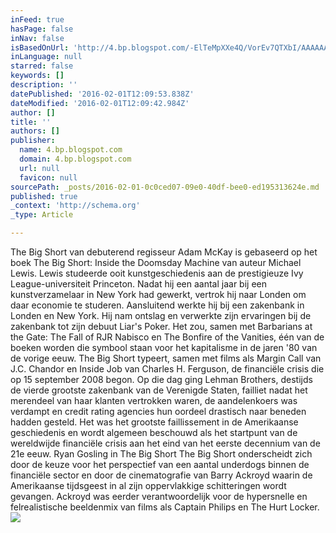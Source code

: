 ```yaml
---
inFeed: true
hasPage: false
inNav: false
isBasedOnUrl: 'http://4.bp.blogspot.com/-ElTeMpXXe4Q/VorEv7QTXbI/AAAAAAAACdc/9askH7OpoyQ/s1600/the_big_short_02035655_st_4_s-high.jpg'
inLanguage: null
starred: false
keywords: []
description: ''
datePublished: '2016-02-01T12:09:53.838Z'
dateModified: '2016-02-01T12:09:42.984Z'
author: []
title: ''
authors: []
publisher:
  name: 4.bp.blogspot.com
  domain: 4.bp.blogspot.com
  url: null
  favicon: null
sourcePath: _posts/2016-02-01-0c0ced07-09e0-40df-bee0-ed195313624e.md
published: true
_context: 'http://schema.org'
_type: Article

---
```

The Big Short van debuterend regisseur Adam McKay is gebaseerd op het boek The Big Short: Inside the Doomsday Machine van auteur Michael Lewis. Lewis studeerde ooit kunstgeschiedenis aan de prestigieuze Ivy League-universiteit Princeton. Nadat hij een aantal jaar bij een kunstverzamelaar in New York had gewerkt, vertrok hij naar Londen om daar economie te studeren. Aansluitend werkte hij bij een zakenbank in Londen en New York. Hij nam ontslag en verwerkte zijn ervaringen bij de zakenbank tot zijn debuut Liar's Poker. Het zou, samen met Barbarians at the Gate: The Fall of RJR Nabisco en The Bonfire of the Vanities, één van de boeken worden die symbool staan voor het kapitalisme in de jaren '80 van de vorige eeuw.
The Big Short typeert, samen met films als Margin Call van J.C. Chandor en Inside Job van Charles H. Ferguson, de financiële crisis die op 15 september 2008 begon. Op die dag ging Lehman Brothers, destijds de vierde grootste zakenbank van de Verenigde Staten, failliet nadat het merendeel van haar klanten vertrokken waren, de aandelenkoers was verdampt en credit rating agencies hun oordeel drastisch naar beneden hadden gesteld. Het was het grootste faillissement in de Amerikaanse geschiedenis en wordt algemeen beschouwd als het startpunt van de wereldwijde financiële crisis aan het eind van het eerste decennium van de 21e eeuw.
Ryan Gosling in The Big Short
The Big Short onderscheidt zich door de keuze voor het perspectief van een aantal underdogs binnen de financiële sector en door de cinematografie van Barry Ackroyd waarin de Amerikaanse tijdsgeest in al zijn oppervlakkige schitteringen wordt gevangen. Ackroyd was eerder verantwoordelijk voor de hypersnelle en felrealistische beeldenmix van films als Captain Philips en The Hurt Locker.
![](http://4.bp.blogspot.com/-ElTeMpXXe4Q/VorEv7QTXbI/AAAAAAAACdc/9askH7OpoyQ/s1600/the_big_short_02035655_st_4_s-high.jpg)